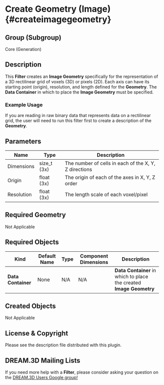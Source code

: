 Create Geometry (Image)  {#createimagegeometry}
=============

## Group (Subgroup) ##

Core (Generation)


## Description ##

This **Filter** creates an **Image Geometry** specifically for the representation of a 3D rectilinear grid of voxels (3D) or pixels
(2D). Each axis can have its starting point (origin), resolution, and length defined for the **Geometry**. The **Data Container** in which to place the **Image Geometry** must be specified.

### Example Usage ###

If you are reading in raw binary data that represents data on a rectilinear grid, the user will need to run this
filter first to create a description of the **Geometry**.

## Parameters ##
| Name             | Type | Description |
|------------------|------|-------------|
| Dimensions | size_t (3x) | The number of cells in each of the X, Y, Z directions |
| Origin | float (3x) | The origin of each of the axes in X, Y, Z order |
| Resolution | float (3x) | The length scale of each voxel/pixel |

## Required Geometry ##

Not Applicable

## Required Objects ##
| Kind | Default Name | Type | Component Dimensions | Description |
|------|--------------|-------------|---------|-----|
| **Data Container** | None | N/A | N/A | **Data Container** in which to place the created **Image Geometry** |


## Created Objects ##
Not Applicable

## License & Copyright ##

Please see the description file distributed with this plugin.

## DREAM.3D Mailing Lists ##

If you need more help with a **Filter**, please consider asking your question on the [DREAM.3D Users Google group!](https://groups.google.com/forum/?hl=en#!forum/dream3d-users)

